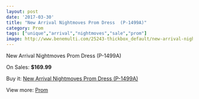 ```yaml
---
layout: post
date: '2017-03-30'
title: "New Arrival Nightmoves Prom Dress  (P-1499A)"
category: Prom
tags: ["unique","arrival","nightmoves","sale","prom"]
image: http://www.benemulti.com/25243-thickbox_default/new-arrival-nightmoves-prom-dress-p-1499a.jpg
---
```

New Arrival Nightmoves Prom Dress  (P-1499A)

On Sales: **$169.99**
<a href="https://www.benemulti.com/en/prom/9922-new-arrival-nightmoves-prom-dress-p-1499a.html"><amp-img layout="responsive" width="600" height="600" src="//www.benemulti.com/25243-thickbox_default/new-arrival-nightmoves-prom-dress-p-1499a.jpg" alt="New Arrival Nightmoves Prom Dress  (P-1499A) 0" /></a>
<a href="https://www.benemulti.com/en/prom/9922-new-arrival-nightmoves-prom-dress-p-1499a.html"><amp-img layout="responsive" width="600" height="600" src="//www.benemulti.com/25245-thickbox_default/new-arrival-nightmoves-prom-dress-p-1499a.jpg" alt="New Arrival Nightmoves Prom Dress  (P-1499A) 1" /></a>
<a href="https://www.benemulti.com/en/prom/9922-new-arrival-nightmoves-prom-dress-p-1499a.html"><amp-img layout="responsive" width="600" height="600" src="//www.benemulti.com/25244-thickbox_default/new-arrival-nightmoves-prom-dress-p-1499a.jpg" alt="New Arrival Nightmoves Prom Dress  (P-1499A) 2" /></a>

Buy it: [New Arrival Nightmoves Prom Dress  (P-1499A)](https://www.benemulti.com/en/prom/9922-new-arrival-nightmoves-prom-dress-p-1499a.html "New Arrival Nightmoves Prom Dress  (P-1499A)")

View more: [Prom](https://www.benemulti.com/en/78-prom "Prom")